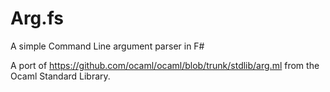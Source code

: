 # Arg.fs
A simple Command Line argument parser in F#

A port of https://github.com/ocaml/ocaml/blob/trunk/stdlib/arg.ml from the Ocaml Standard Library.

